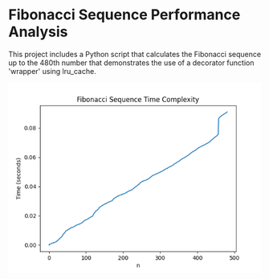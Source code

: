 # Fibonacci Sequence Performance Analysis

This project includes a Python script that calculates the Fibonacci sequence up to the 480th number that demonstrates the use of a decorator function 'wrapper' using lru_cache.

![Graph of the Fibonacci Sequence numbers over time](fibonacci_graph.png)

